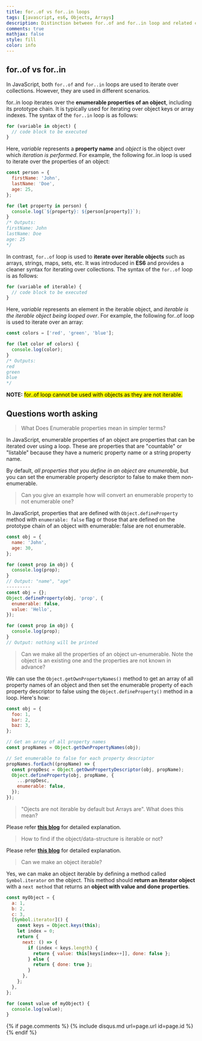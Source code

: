 ```yaml
---
title: for..of vs for..in loops
tags: [javascript, es6, Objects, Arrays]
description: Distinction between for..of and for..in loop and related concepts in javascript
comments: true
mathjax: false
style: fill
color: info
---
```


## for..of vs for..in

In JavaScript, both `for..of` and `for..in` loops are used to iterate over collections. However, they are used in different scenarios.

for..in loop iterates over the **enumerable properties of an object**, including its prototype chain. It is typically used for iterating over object keys or array indexes. The syntax of the `for..in` loop is as follows:

```js
for (variable in object) {
  // code block to be executed
}
```

Here, _variable_ represents a **property name** and _object_ is the object over which _iteration is performed_. For example, the following for..in loop is used to iterate over the properties of an object:

```js
const person = {
  firstName: 'John',
  lastName: 'Doe',
  age: 25,
};

for (let property in person) {
  console.log(`${property}: ${person[property]}`);
}
/* Outputs:
firstName: John
lastName: Doe
age: 25
*/
```

In contrast, `for..of` loop is used to **iterate over iterable objects** such as arrays, strings, maps, sets, etc. It was introduced in **ES6** and provides a cleaner syntax for iterating over collections. The syntax of the `for..of` loop is as follows:

```javascript
for (variable of iterable) {
  // code block to be executed
}
```

Here, _variable_ represents an element in the iterable object, and _iterable is the iterable object being looped over_. For example, the following for..of loop is used to iterate over an array:

```javascript
const colors = ['red', 'green', 'blue'];

for (let color of colors) {
  console.log(color);
}
/* Outputs:
red
green
blue
*/
```

**NOTE:** <mark style="background-color: yellow">for..of loop cannot be used with objects as they are not iterable.</mark>

## Questions worth asking

> What Does Enumerable properties mean in simpler terms?

In JavaScript, enumerable properties of an object are properties that can be iterated over using a loop. These are properties that are "countable" or "listable" because they have a numeric property name or a string property name.

By default, _all properties that you define in an object are enumerable_, but you can set the enumerable property descriptor to false to make them non-enumerable.

> Can you give an example how will convert an enumerable property to not enumerable one?

In JavaScript, properties that are defined with `Object.defineProperty` method with `enumerable: false` flag or those that are defined on the prototype chain of an object with enumerable: false are not enumerable.

```js
const obj = {
  name: 'John',
  age: 30,
};

for (const prop in obj) {
  console.log(prop);
}
// Output: "name", "age"
---------
const obj = {};
Object.defineProperty(obj, 'prop', {
  enumerable: false,
  value: 'Hello',
});

for (const prop in obj) {
  console.log(prop);
}
// Output: nothing will be printed
```

> Can we make all the properties of an object un-enumerable. Note the object is an existing one and the properties are not known in advance?

We can use the `Object.getOwnPropertyNames()` method to get an array of all property names of an object and then set the enumerable property of each property descriptor to false using the `Object.defineProperty()` method in a loop. Here's how:

```js
const obj = {
  foo: 1,
  bar: 2,
  baz: 3,
};

// Get an array of all property names
const propNames = Object.getOwnPropertyNames(obj);

// Set enumerable to false for each property descriptor
propNames.forEach((propName) => {
  const propDesc = Object.getOwnPropertyDescriptor(obj, propName);
  Object.defineProperty(obj, propName, {
    ...propDesc,
    enumerable: false,
  });
});
```

> "Ojects are not iterable by default but Arrays are". What does this mean?

Please refer **[this blog](https://mandy8055.github.io/blog/arrays-in-js#what-are-iterables-and-array-like-objects)** for detailed explanation.

> How to find if the object/data-structure is iterable or not?

Please refer **[this blog](https://mandy8055.github.io/blog/arrays-in-js#what-are-iterables-and-array-like-objects)** for detailed explanation.

> Can we make an object iterable?

Yes, we can make an object iterable by defining a method called `Symbol.iterator` on the object. This method should **return an iterator object** with a `next method` that returns an **object with value and done properties**.

```js
const myObject = {
  a: 1,
  b: 2,
  c: 3,
  [Symbol.iterator]() {
    const keys = Object.keys(this);
    let index = 0;
    return {
      next: () => {
        if (index < keys.length) {
          return { value: this[keys[index++]], done: false };
        } else {
          return { done: true };
        }
      },
    };
  },
};

for (const value of myObject) {
  console.log(value);
}
```

{% if page.comments %} {% include disqus.md url=page.url id=page.id %} {% endif %}
